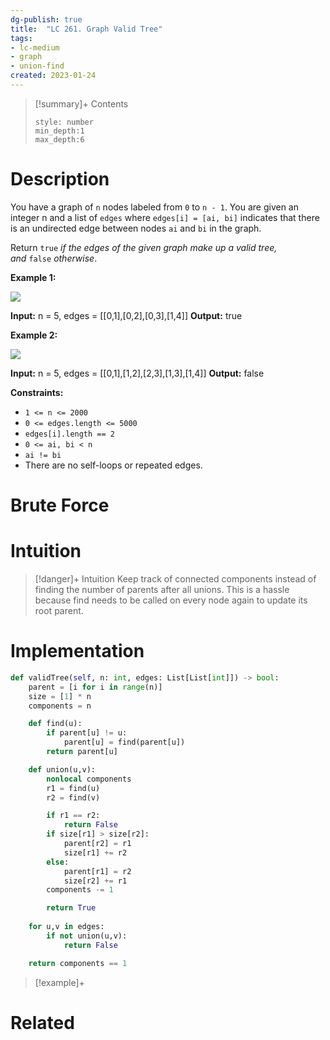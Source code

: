```yaml
---
dg-publish: true
title:  "LC 261. Graph Valid Tree"
tags:
- lc-medium
- graph
- union-find
created: 2023-01-24
---
```


>[!summary]+ Contents
>```toc
>style: number
>min_depth:1
>max_depth:6
>```

# Description
You have a graph of `n` nodes labeled from `0` to `n - 1`. You are given an integer n and a list of `edges` where `edges[i] = [ai, bi]` indicates that there is an undirected edge between nodes `ai` and `bi` in the graph.

Return `true` _if the edges of the given graph make up a valid tree, and_ `false` _otherwise_.

**Example 1:**

![](https://assets.leetcode.com/uploads/2021/03/12/tree1-graph.jpg)

**Input:** n = 5, edges = [[0,1],[0,2],[0,3],[1,4]]
**Output:** true

**Example 2:**

![](https://assets.leetcode.com/uploads/2021/03/12/tree2-graph.jpg)

**Input:** n = 5, edges = [[0,1],[1,2],[2,3],[1,3],[1,4]]
**Output:** false

**Constraints:**

-   `1 <= n <= 2000`
-   `0 <= edges.length <= 5000`
-   `edges[i].length == 2`
-   `0 <= ai, bi < n`
-   `ai != bi`
-   There are no self-loops or repeated edges.
# Brute Force
# Intuition

>[!danger]+ Intuition
>Keep track of connected components instead of finding the number of parents after all unions. This is a hassle because find needs to be called on every node again to update its root parent.

# Implementation
```python
def validTree(self, n: int, edges: List[List[int]]) -> bool:
	parent = [i for i in range(n)]
	size = [1] * n
	components = n

	def find(u):
		if parent[u] != u:
			parent[u] = find(parent[u])
		return parent[u]

	def union(u,v):
		nonlocal components
		r1 = find(u)
		r2 = find(v)

		if r1 == r2:
			return False
		if size[r1] > size[r2]:
			parent[r2] = r1
			size[r1] += r2
		else:
			parent[r1] = r2
			size[r2] += r1
		components -= 1

		return True
	
	for u,v in edges:
		if not union(u,v):
			return False

	return components == 1
```

>[!example]+ 


# Related
